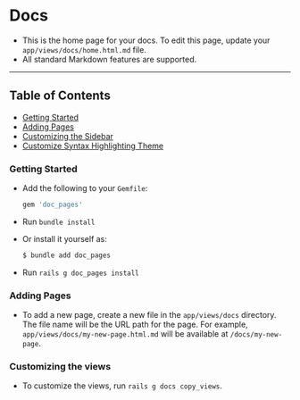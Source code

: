 # Docs

- This is the home page for your docs.  To edit this page, update your `app/views/docs/home.html.md` file.
- All standard Markdown features are supported.

---

## Table of Contents
  - [Getting Started](#getting-started)
  - [Adding Pages](#adding-pages)
  - [Customizing the Sidebar](#customizing-the-sidebar)
  - [Customize Syntax Highlighting Theme](#customize-syntax-highlighting-theme)

### <span id="getting-started">Getting Started</span>

  - Add the following to your `Gemfile`:

    ```ruby
    gem 'doc_pages'
    ```
  - Run `bundle install`
  - Or install it yourself as:

    ```bash
    $ bundle add doc_pages
    ```
  - Run `rails g doc_pages install`


### <span id="adding-pages">Adding Pages</span>

- To add a new page, create a new file in the `app/views/docs` directory.  The file name will be the URL path for the page.  For example, `app/views/docs/my-new-page.html.md` will be available at `/docs/my-new-page`.

### <span id="customizing-the-views">Customizing the views</span>

- To customize the views, run `rails g docs copy_views`.
